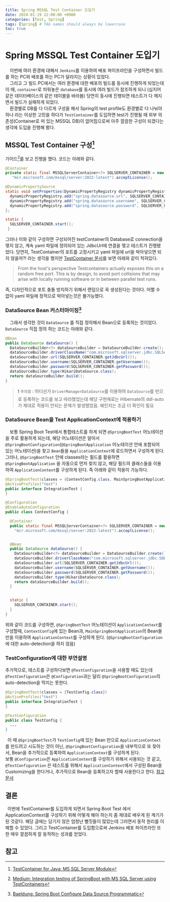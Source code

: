 ```yaml
---
title: Spring MSSQL Test Container 도입기
date: 2024-01-19 22:00:00 +0900
categories: [Test, Spring]
tags: [Spring] # TAG names should always be lowercase
toc: true
---
```


# Spring MSSQL Test Container 도입기
 
&emsp;이번에 여러 환경에 대해서 `Jenkins`를 이용하여 배포 파이프라인을 구성하면서 빌드를 하는 PC와 배포를 하는 PC가 달라지는 상황이 있었다. <br>
&emsp;그리고 그 빌드 PC에서는 여러 환경에 대한 배포의 빌드를 동시에 진행하게 되었는데 이 때, `container`로 띄워놓은 `database`를 동시에 여러 빌드가 참조하게 되니 (심지어 같은 데이터베이스의 같은 테이블을 바라봄) 당연히 동시에 진행되면 테스트가 다 깨지면서 빌드가 실패하게 되었다. <br> 
&emsp;환경별로 DB를 다 다르게 구성을 해서 Spring의 test profile도 환경별로 다 나눠야 하나 라는 이상한 고민을 하다가 `TestContainer`를 도입하면 test가 진행될 때 외부 의존성(Container로 떠 있는 MSSQL DB)이 없어짐으로써 아주 깔끔한 구성이 되겠다는 생각에 도입을 진행해 봤다.

## MSSQL Test Container 구성[^footnote1]
 가이드[^footnote3]를 보고 진행을 했다. 코드는 아래와 같다.
```java
@Container
private static final MSSQLServerContainer<?> SQLSERVER_CONTAINER = new MSSQLServerContainer<>(
   "mcr.microsoft.com/mssql/server:2022-latest").acceptLicense();

@DynamicPropertySource
static void setProperties(DynamicPropertyRegistry dynamicPropertyRegistry) {
  dynamicPropertyRegistry.add("spring.datasource.url", SQLSERVER_CONTAINER::getJdbcUrl);
  dynamicPropertyRegistry.add("spring.datasource.username", SQLSERVER_CONTAINER::getUsername);
  dynamicPropertyRegistry.add("spring.datasource.password", SQLSERVER_CONTAINER::getPassword);
};

static {
  SQLSERVER_CONTAINER.start();
 }

```
그러나 이와 같이 구성하면 구성되어진 testContainer의 Database로 connection을 맺지 않고, 계속 yaml 파일에 정의되어 있는 JdbcUrl에 연결을 맺고 테스트가 진행됐었다. 당연히, TestContainer의 포트를 고정시키고 yaml 파일에 url을 박아넣으면 되지 않을까?! 라는 생각을 했지만 [TestContainer 문서](https://java.testcontainers.org/features/networking/)를 보면 아래와 같이 적혀있다.
> From the host's perspective Testcontainers actually exposes this on a random free port. This is by design, to avoid port collisions that may arise with locally running software or in between parallel test runs.

즉, 디자인적으로 포트 충돌 방지하기 위해서 랜덤으로 꼭 생성된다는 것이다. 어쩔 수 없이 yaml 파일에 정적으로 박아넣는것은 불가능했다.

### DataSource Bean 커스터마이징[^footnote2]
&emsp;그래서 생각한 것이 `DataSource` 를 직접 정의해서 Bean으로 등록하는 것이었다. `DataSource` 직접 정의 하는 코드는 아래와 같다.
```java
@Bean
public DataSource dataSource() {
  DataSourceBuilder<?> dataSourceBuilder = DataSourceBuilder.create();
  dataSourceBuilder.driverClassName("com.microsoft.sqlserver.jdbc.SQLServerDriver");
  dataSourceBuilder.url(SQLSERVER_CONTAINER.getJdbcUrl());
  dataSourceBuilder.username(SQLSERVER_CONTAINER.getUsername());
  dataSourceBuilder.password(SQLSERVER_CONTAINER.getPassword());
  dataSourceBuilder.type(HikariDataSource.class);
  return dataSourceBuilder.build();
}
```
>❗️ `주의점` : 어디선가 `DriverManagerDataSource`를 이용하여 `DataSource`를 빈으로 등록하는 코드를 보고 따라했었는데
> 해당 구현체로는 Hibernate의 ddl-auto가 제대로 적용이 안되는 문제가 발생했었음. 왜인지는 조금 더 확인이 필요

### DataSource Bean을 Test ApplicationContext에 적용하기
&emsp;보통 Spring Boot Test에서 통합테스트를 하게 되면 `@SpringBootTest` 어노테이션을 주로 활용하게 되는데, 해당 어노테이션은 알아서 `@SpringBootConfiguration`(`@SpringBootApplication` 어노테이션 안에 포함되어 있는 어노테이션)을 찾고 `Bean`들을 `ApplicationContext`에 로드하면서 구성하게 된다. <br>
그러나, `@SpringBootTest` 안에 classes라는 필드를 활용하면 `@SpringBootApplication` 을 자동으로 먼저 찾지 않고, 
해당 필드의 클래스들을 이용하여 `ApplicationContext`를 구성하게 된다. 즉 아래와 같이 적용이 가능하다.
```java
@SpringBootTest(classes = {ContextConfig.class, MainSpringBootApplication.class})
@ActiveProfiles("test")
public interface IntegrationTest {
}

@Configuration
@EnableAutoConfiguration
public class ContextConfig {

  @Container
  public static final MSSQLServerContainer<?> SQLSERVER_CONTAINER = new MSSQLServerContainer<>(
    "mcr.microsoft.com/mssql/server:2022-latest").acceptLicense();


  @Bean
  public DataSource dataSource() {
    DataSourceBuilder<?> dataSourceBuilder = DataSourceBuilder.create();
    dataSourceBuilder.driverClassName("com.microsoft.sqlserver.jdbc.SQLServerDriver");
    dataSourceBuilder.url(SQLSERVER_CONTAINER.getJdbcUrl());
    dataSourceBuilder.username(SQLSERVER_CONTAINER.getUsername());
    dataSourceBuilder.password(SQLSERVER_CONTAINER.getPassword());
    dataSourceBuilder.type(HikariDataSource.class);
    return dataSourceBuilder.build();
  }


  static {
    SQLSERVER_CONTAINER.start();
  }
}
```
위와 같이 코드를 구성하면, `@SpringBootTest` 어노테이션이 `ApplicationContext`를 구성할때, `ContextConfig`에 있는 Bean과, `MainSpringBootApplication`의 Bean들 만을 이용하여 `ApplicationContext`를 구성하게 된다. (`@SpringBootConfiguration` 에 대한 auto-detection을 하지 않음)<br>

### TestConfiguration에 대한 부연설명
추가적으로, 테스트를 구성하다보면 `@TestConfiguration`을 사용할 때도 있는데 `@TestConfiguration`은 `@Configuration`과는 달리 `@SpringBootConfiguration`의 auto-detection을 막지는 못한다.
```java
@SpringBootTest(classes = {TestConfig.class})
@ActiveProfiles("test")
public interface IntegrationTest {
}

@TestConfiguration
public class TestConfig {
  ...
}
```
&ensp;이 때 `@SpringBootTest`가 `TestConfig`에 있는 Bean 만으로 `ApplicationContext`를 만드려고 시도하는 것이 아닌, `@SpringBootConfiguration`을 내부적으로 또 찾아서, Bean을 추가적으로 등록하여 `ApplicationContext`를 구성하게 된다. <br>
보통 `@Configuration`은 `ApplicationContext`를 구성하기 위해서 사용되는 것 같고, `@TestConfiguration` 은 테스트를 위해서 `ApplicationContext`에서 구성된 Bean을 Customizing을 한다거나, 추가적으로 Bean을 등록하고자 할때 사용한다고 한다. [참고문서](https://docs.spring.io/spring-boot/docs/current/api/org/springframework/boot/test/context/TestConfiguration.html)

## 결론
&ensp;이번에 TestContainer를 도입하게 되면서 Spring Boot Test 에서 ApplicationContext를 구성하기 위해 어떻게 해야 하는지 좀 제대로 배우게 된 계기가 된 것같다. 해당 글에는 담기지 않은 엄청난 뻘짓들이 많았는데 그러면서 동작 원리를 이해할 수 있었다. 그리고 TestContainer를 도입함으로써 Jenkins 배포 파이프라인 또한 매우 깔끔하게 잘 동작하는 성과를 얻었다.

## 참고
[^footnote1]: [TestContainer for Java: MS SQL Server Module](https://java.testcontainers.org/modules/databases/mssqlserver/)
[^footnote2]: [Baeldung: Spring Boot Configure Data Source Programmatic](https://www.baeldung.com/spring-boot-configure-data-source-programmatic)
[^footnote3]: [Medium: Integration testing of SpringBoot with MS SQL Server using TestContainers](https://tipsontech.medium.com/integration-testing-of-springboot-with-ms-sql-server-using-testcontainers-22058cb50b54)

